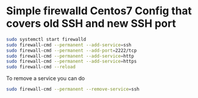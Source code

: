 # Simple firewalld Centos7 Config that covers old SSH and new SSH port #

```bash
sudo systemctl start firewalld
sudo firewall-cmd --permanent --add-service=ssh
sudo firewall-cmd --permanent --add-port=2222/tcp
sudo firewall-cmd --permanent --add-service=http
sudo firewall-cmd --permanent --add-service=https
sudo firewall-cmd --reload
```


To remove a service you can do
```bash
sudo firewall-cmd --permanent --remove-service=ssh
```